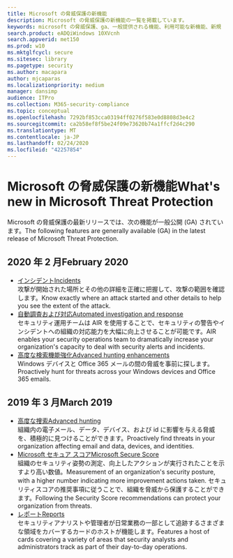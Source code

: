 ```yaml
---
title: Microsoft の脅威保護の新機能
description: Microsoft の脅威保護の新機能の一覧を掲載しています。
keywords: microsoft の脅威保護、ga、一般提供される機能、利用可能な新機能、新規
search.product: eADQiWindows 10XVcnh
search.appverid: met150
ms.prod: w10
ms.mktglfcycl: secure
ms.sitesec: library
ms.pagetype: security
ms.author: macapara
author: mjcaparas
ms.localizationpriority: medium
manager: dansimp
audience: ITPro
ms.collection: M365-security-compliance
ms.topic: conceptual
ms.openlocfilehash: 7292bf853cca03194ff0276f583e0d8808d3e4c2
ms.sourcegitcommit: ca2b58ef8f5be24f09e73620b74a1ffcf2d4c290
ms.translationtype: MT
ms.contentlocale: ja-JP
ms.lasthandoff: 02/24/2020
ms.locfileid: "42257854"
---
```

# <a name="whats-new-in-microsoft-threat-protection"></a><span data-ttu-id="0fbe2-104">Microsoft の脅威保護の新機能</span><span class="sxs-lookup"><span data-stu-id="0fbe2-104">What's new in Microsoft Threat Protection</span></span>

<span data-ttu-id="0fbe2-105">Microsoft の脅威保護の最新リリースでは、次の機能が一般公開 (GA) されています。</span><span class="sxs-lookup"><span data-stu-id="0fbe2-105">The following features are generally available (GA) in the latest release of Microsoft Threat Protection.</span></span>

## <a name="february-2020"></a><span data-ttu-id="0fbe2-106">2020 年 2 月</span><span class="sxs-lookup"><span data-stu-id="0fbe2-106">February 2020</span></span>
- [<span data-ttu-id="0fbe2-107">インシデント</span><span class="sxs-lookup"><span data-stu-id="0fbe2-107">Incidents</span></span>](incidents-overview.md) <br> <span data-ttu-id="0fbe2-108">攻撃が開始された場所とその他の詳細を正確に把握して、攻撃の範囲を確認します。</span><span class="sxs-lookup"><span data-stu-id="0fbe2-108">Know exactly where an attack started and other details to help you see the extent of the attack.</span></span>
- [<span data-ttu-id="0fbe2-109">自動調査および対応</span><span class="sxs-lookup"><span data-stu-id="0fbe2-109">Automated investigation and response</span></span>](mtp-autoir.md) <br> <span data-ttu-id="0fbe2-110">セキュリティ運用チームは AIR を使用することで、セキュリティの警告やインシデントへの組織の対応能力を大幅に向上させることが可能です。</span><span class="sxs-lookup"><span data-stu-id="0fbe2-110">AIR enables your security operations team to dramatically increase your organization's capacity to deal with security alerts and incidents.</span></span>
- [<span data-ttu-id="0fbe2-111">高度な検索機能強化</span><span class="sxs-lookup"><span data-stu-id="0fbe2-111">Advanced hunting enhancements</span></span>](advanced-hunting-query-emails-devices.md) <br> <span data-ttu-id="0fbe2-112">Windows デバイスと Office 365 メールの間の脅威を事前に探します。</span><span class="sxs-lookup"><span data-stu-id="0fbe2-112">Proactively hunt for threats across your Windows devices and Office 365 emails.</span></span> 

## <a name="march-2019"></a><span data-ttu-id="0fbe2-113">2019 年 3 月</span><span class="sxs-lookup"><span data-stu-id="0fbe2-113">March 2019</span></span>

- [<span data-ttu-id="0fbe2-114">高度な捜索</span><span class="sxs-lookup"><span data-stu-id="0fbe2-114">Advanced hunting</span></span>](hunting.md) <br> <span data-ttu-id="0fbe2-115">組織内の電子メール、データ、デバイス、および id に影響を与える脅威を、積極的に見つけることができます。</span><span class="sxs-lookup"><span data-stu-id="0fbe2-115">Proactively find threats in your organization affecting email and data, devices, and identities.</span></span>
- [<span data-ttu-id="0fbe2-116">Microsoft セキュア スコア</span><span class="sxs-lookup"><span data-stu-id="0fbe2-116">Microsoft Secure Score</span></span>](microsoft-secure-score.md) <br> <span data-ttu-id="0fbe2-117">組織のセキュリティ姿勢の測定、向上したアクションが実行されたことを示すより高い数値。</span><span class="sxs-lookup"><span data-stu-id="0fbe2-117">Measurement of an organization's security posture, with a higher number indicating more improvement actions taken.</span></span> <span data-ttu-id="0fbe2-118">セキュリティスコアの推奨事項に従うことで、組織を脅威から保護することができます。</span><span class="sxs-lookup"><span data-stu-id="0fbe2-118">Following the Security Score recommendations can protect your organization from threats.</span></span> 
- [<span data-ttu-id="0fbe2-119">レポート</span><span class="sxs-lookup"><span data-stu-id="0fbe2-119">Reports</span></span>](monitoring-and-reporting.md) <br>  <span data-ttu-id="0fbe2-120">セキュリティアナリストや管理者が日常業務の一部として追跡するさまざまな領域をカバーするカードのホストが機能します。</span><span class="sxs-lookup"><span data-stu-id="0fbe2-120">Features a host of cards covering a variety of areas that security analysts and administrators track as part of their day-to-day operations.</span></span>
